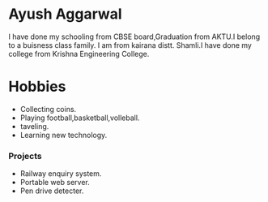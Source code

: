# Ayush Aggarwal

I have done my schooling from CBSE board,Graduation from AKTU.I belong to a buisness class family. I am from kairana distt. Shamli.I have done my college from Krishna Engineering College.
    

# Hobbies

  - Collecting coins.
  - Playing football,basketball,volleball.
  - taveling.
  - Learning new technology.



### Projects 

* Railway enquiry system.
* Portable web server.
* Pen drive detecter.
